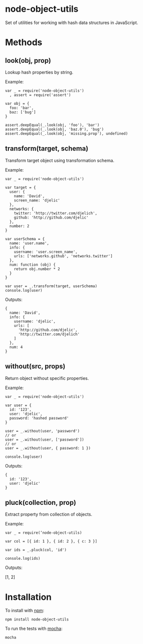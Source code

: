 node-object-utils
=================

Set of utilities for working with hash data structures in JavaScript.

Methods
=======

look(obj, prop)
---------------

Lookup hash properties by string.

Example:

    var _ = require('node-object-utils')
      , assert = require('assert')

    var obj = {
      foo: 'bar',
      baz: ['bug']
    }

    assert.deepEqual(_.look(obj, 'foo'), 'bar')
    assert.deepEqual(_.look(obj, 'baz.0'), 'bug')
    assert.deepEqual(_.look(obj, 'missing.prop'), undefined)

transform(target, schema)
-------------------------

Transform target object using transformation schema.

Example:

    var _ = require('node-object-utils')

    var target = {
      user: {
        name: 'David',
        screen_name: 'djelic'
      },
      networks: {
        twitter: 'http://twitter.com/djelich',
        github: 'http://github.com/djelic'
      },
      number: 2
    }

    var userSchema = {
      name: 'user.name',
      info: {
        username: 'user.screen_name',
        urls: ['networks.github', 'networks.twitter']
      },
      num: function (obj) {
        return obj.number * 2
      }
    }

    var user = _.transform(target, userSchema)
    console.log(user)

Outputs:

    {
      name: 'David',
      info: {
        username: 'djelic',
        urls: [
          'http://github.com/djelic',
          'http://twitter.com/djelich'
        ]
      },
      num: 4
    }

without(src, props)
-------------------

Return object without specific properties.

Example:

    var _ = require('node-object-utils')

    var user = {
      id: '123',
      user: 'djelic',
      password: 'hashed password'
    }

    user = _.without(user, 'password')
    // or
    user = _.without(user, ['password'])
    // or
    user = _.without(user, { password: 1 })

    console.log(user)

Outputs:

    {
      id: '123',
      user: 'djelic'
    }

pluck(collection, prop)
-----------------------

Extract property from collection of objects.

Example:

    var _ = require(‘node-object-utils)

    var col = [{ id: 1 }, { id: 2 }, { c: 3 }]

    var ids = _.pluck(col, 'id')

    console.log(ids)

Outputs:

  [1, 2]

Installation
============

To install with [npm](http://github.com/isaacs/npm):

    npm install node-object-utils

To run the tests with [mocha](https://github.com/mochajs/mocha):

    mocha
